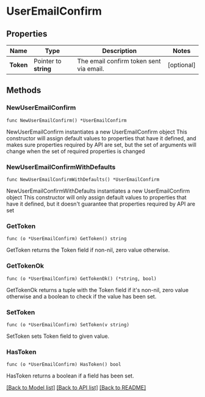 # UserEmailConfirm

## Properties

Name | Type | Description | Notes
------------ | ------------- | ------------- | -------------
**Token** | Pointer to **string** | The email confirm token sent via email. | [optional] 

## Methods

### NewUserEmailConfirm

`func NewUserEmailConfirm() *UserEmailConfirm`

NewUserEmailConfirm instantiates a new UserEmailConfirm object
This constructor will assign default values to properties that have it defined,
and makes sure properties required by API are set, but the set of arguments
will change when the set of required properties is changed

### NewUserEmailConfirmWithDefaults

`func NewUserEmailConfirmWithDefaults() *UserEmailConfirm`

NewUserEmailConfirmWithDefaults instantiates a new UserEmailConfirm object
This constructor will only assign default values to properties that have it defined,
but it doesn't guarantee that properties required by API are set

### GetToken

`func (o *UserEmailConfirm) GetToken() string`

GetToken returns the Token field if non-nil, zero value otherwise.

### GetTokenOk

`func (o *UserEmailConfirm) GetTokenOk() (*string, bool)`

GetTokenOk returns a tuple with the Token field if it's non-nil, zero value otherwise
and a boolean to check if the value has been set.

### SetToken

`func (o *UserEmailConfirm) SetToken(v string)`

SetToken sets Token field to given value.

### HasToken

`func (o *UserEmailConfirm) HasToken() bool`

HasToken returns a boolean if a field has been set.


[[Back to Model list]](../README.md#documentation-for-models) [[Back to API list]](../README.md#documentation-for-api-endpoints) [[Back to README]](../README.md)


